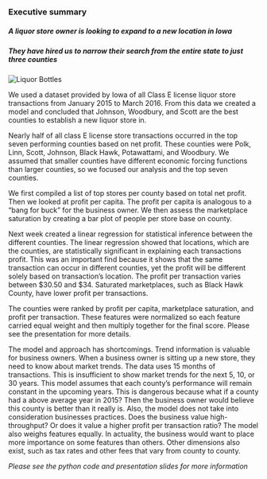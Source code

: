 ### Executive summary
##### A liquor store owner is looking to expand to a new location in Iowa
##### They have hired us to narrow their search from the entire state to just three counties

![Liquor Bottles](http://www.thecarycompany.com/media/img/page/glass-liquor-bottles.png "Liquor Bottles")

We used a dataset provided by Iowa of all Class E license liquor store transactions from January 2015 to March 2016. From this data we created a model and concluded that Johnson, Woodbury, and Scott are the best counties to establish a new liquor store in.

Nearly half of all class E license store transactions occurred in the top seven performing counties based on net profit. These counties were Polk, Linn, Scott, Johnson, Black Hawk, Potawattami, and Woodbury. We assumed that smaller counties have different economic forcing functions than larger counties, so we focused our analysis and the top seven counties.

We first compiled a list of top stores per county based on total net profit. Then we looked at profit per capita. The profit per capita is analogous to a “bang for buck” for the business owner. We then assess the marketplace saturation by creating a bar plot of people per store base on county. 

Next week created a linear regression for statistical inference between the different counties. The linear regression showed that locations, which are the counties, are statistically significant in explaining each transactions profit. This was an important find because it shows that the same transaction can occur in different counties, yet the profit will be different solely based on transaction’s location. The profit per transaction varies between $30.50 and $34. Saturated marketplaces, such as Black Hawk County, have lower profit per transactions.

The counties were ranked by profit per capita, marketplace saturation, and profit per transaction. These features were normalized so each feature carried equal weight and then multiply together for the final score. Please see the presentation for more details.

The model and approach has shortcomings. Trend information is valuable for business owners. When a business owner is sitting up a new store, they need to know about market trends. The data uses 15 months of transactions. This is insufficient to show market trends for the next 5, 10, or 30 years. This model assumes that each county’s performance will remain constant in the upcoming years. This is dangerous because what if a county had a above average year in 2015? Then the business owner would believe this county is better than it really is. Also, the model does not take into consideration businesses practices. Does the business value high-throughput? Or does it value a higher profit per transaction ratio? The model also weighs features equally. In actuality, the business would want to place more importance on some features than others. Other dimensions also exist, such as tax rates and other fees that vary from county to county.

*Please see the python code and presentation slides for more information*
